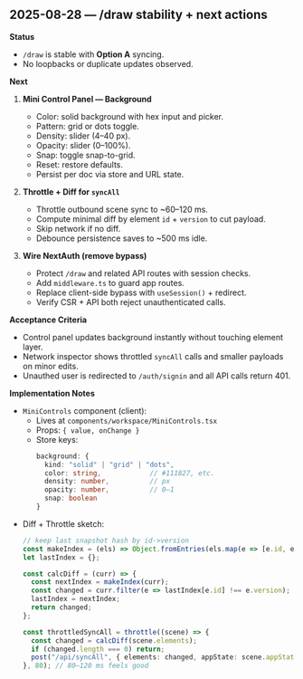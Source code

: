 ## 2025-08-28 — /draw stability + next actions

**Status**
- `/draw` is stable with **Option A** syncing.
- No loopbacks or duplicate updates observed.

**Next**
1) **Mini Control Panel — Background**
   - Color: solid background with hex input and picker.
   - Pattern: grid or dots toggle.
   - Density: slider (4–40 px).
   - Opacity: slider (0–100%).
   - Snap: toggle snap-to-grid.
   - Reset: restore defaults.
   - Persist per doc via store and URL state.

2) **Throttle + Diff for `syncAll`**
   - Throttle outbound scene sync to ~60–120 ms.
   - Compute minimal diff by element `id` + `version` to cut payload.
   - Skip network if no diff.
   - Debounce persistence saves to ~500 ms idle.

3) **Wire NextAuth (remove bypass)**
   - Protect `/draw` and related API routes with session checks.
   - Add `middleware.ts` to guard app routes.
   - Replace client-side bypass with `useSession()` + redirect.
   - Verify CSR + API both reject unauthenticated calls.

**Acceptance Criteria**
- Control panel updates background instantly without touching element layer.
- Network inspector shows throttled `syncAll` calls and smaller payloads on minor edits.
- Unauthed user is redirected to `/auth/signin` and all API calls return 401.

**Implementation Notes**
- `MiniControls` component (client):
  - Lives at `components/workspace/MiniControls.tsx`
  - Props: `{ value, onChange }`
  - Store keys:  
    ```ts
    background: {
      kind: "solid" | "grid" | "dots",
      color: string,            // #111827, etc.
      density: number,          // px
      opacity: number,          // 0–1
      snap: boolean
    }
    ```
- Diff + Throttle sketch:
  ```ts
  // keep last snapshot hash by id->version
  const makeIndex = (els) => Object.fromEntries(els.map(e => [e.id, e.version]));
  let lastIndex = {};

  const calcDiff = (curr) => {
    const nextIndex = makeIndex(curr);
    const changed = curr.filter(e => lastIndex[e.id] !== e.version);
    lastIndex = nextIndex;
    return changed;
  };

  const throttledSyncAll = throttle((scene) => {
    const changed = calcDiff(scene.elements);
    if (changed.length === 0) return;
    post("/api/syncAll", { elements: changed, appState: scene.appState });
  }, 80); // 80–120 ms feels good
